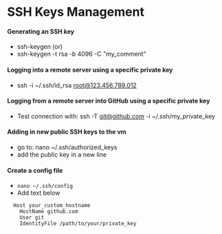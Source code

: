 # SSH Keys Management

#### Generating an SSH key

- ssh-keygen (or)
- ssh-keygen -t rsa -b 4096 -C "my_comment"

#### Logging into a remote server using a specific private key

- ssh -i ~/.ssh/id_rsa root@123.456.789.012

#### Logging from a remote server into GitHub using a specific private key

- Test connection with: ssh -T git@github.com -i ~/.ssh/my_private_key

#### Adding in new public SSH keys to the vm

- go to: nano ~/.ssh/authorized_keys
- add the public key in a new line

#### Create a config file

- `nano ~/.ssh/config`
- Add text below

```
  Host your_custom_hostname
    HostName github.com
    User git
    IdentityFile /path/to/your/private_key
```
